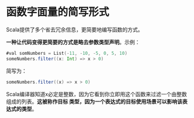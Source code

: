 函数字面量的简写形式
================================================================================
Scala提供了多个省去冗余信息，更简要地编写函数的方式。

**一种让代码变得更简要的方式是略去参数类型声明**。示例：
```scala
#val somNumbers = List(-11, -10, -5, 0, 5, 10)
someNumbers.filter((x: Int) => x > 0)
```
简写为：
```scala
someNumbers.filter((x) => x > 0)
```
Scala编译器知道x必定是整数，因为它看到你立即用这个函数来过滤一个由整数组成的列表。**这被称作目标
类型，因为一个表达式的目标使用场景可以影响该表达式的类型**。